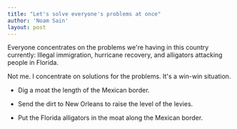 ```yaml
---
title: "Let's solve everyone's problems at once"
author: 'Noam Sain'
layout: post
---
```


Everyone concentrates on the problems we're having in this country currently: Illegal immigration, hurricane recovery, and alligators attacking people in Florida.

Not me. I concentrate on solutions for the problems. It's a win-win situation.

- Dig a moat the length of the Mexican border.

- Send the dirt to New Orleans to raise the level of the levies.

- Put the Florida alligators in the moat along the Mexican border.
